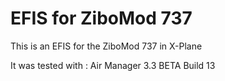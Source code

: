 # EFIS for ZiboMod 737

This is an EFIS for the ZiboMod 737 in X-Plane

It was tested with : Air Manager 3.3 BETA Build 13



